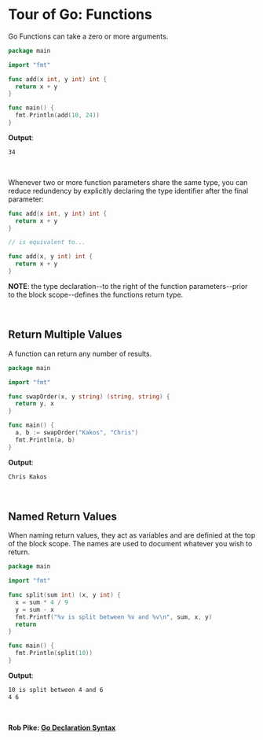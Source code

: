 # Tour of Go: Functions

Go Functions can take a zero or more arguments.

```go
package main

import "fmt"

func add(x int, y int) int {
  return x + y
}

func main() {
  fmt.Println(add(10, 24))
}
```

**Output**:

```txt
34
```

</br>

Whenever two or more function parameters share the same type, you can reduce redundency by explicitly declaring the type identifier after the final parameter:

```go
func add(x int, y int) int {
  return x + y
}

// is equivalent to...

func add(x, y int) int {
  return x + y
}
```

**NOTE**: the type declaration--to the right of the function parameters--prior to the block scope--defines the functions return type.

</br>

## Return Multiple Values

A function can return any number of results.

```go
package main

import "fmt"

func swapOrder(x, y string) (string, string) {
  return y, x
}

func main() {
  a, b := swapOrder("Kakos", "Chris")
  fmt.Println(a, b)
}
```

**Output**:

```txt
Chris Kakos
```

</br>

## Named Return Values

When naming return values, they act as variables and are definied at the top of the block scope. The names are used to document whatever you wish to return.

```go
package main

import "fmt"

func split(sum int) (x, y int) {
  x = sum * 4 / 9
  y = sum - x
  fmt.Printf("%v is split between %v and %v\n", sum, x, y)
  return
}

func main() {
  fmt.Println(split(10))
}
```

**Output**:

```txt
10 is split between 4 and 6
4 6
```

</br>

**Rob Pike: [Go Declaration Syntax](https://blog.golang.org/declaration-syntax)**
